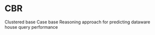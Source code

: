 # CBR
Clustered base Case base Reasoning  approach for predicting dataware house query performance 
